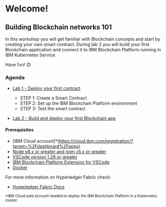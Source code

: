 # Welcome!
## Building Blockchain networks 101

In this workshop you will get familiar with Blockchain concepts and start by creating your own smart contract. 
During lab 2 you will build your first Blockchain application and connect it to IBM Blockchain Platform running in IBM Kubernetes Service. 

Have fun! 😊

### Agenda

* [Lab 1 - Deploy your first contract](https://github.com/sandra-calvo/Blockchain101-Feb2019/blob/master/Lab%201%20-%20Deploy%20your%20first%20contract.md)
    - STEP 1: Create a Smart Contract
    - STEP 2: Set up the IBM Blockchain Platform environment
    - STEP 3: Test the smart contract

* [Lab 2 - Build and deploy your first Blockchain app](https://github.com/sandra-calvo/Blockchain101-Feb2019/blob/master/Lab%202%20-%20Build%20and%20deploy%20your%20first%20Blockchain%20app.md)


#### Prerequisites
- [IBM Cloud account]*(https://cloud.ibm.com/registration/?target=%2Fdashboard%2Fapps) 
- [Node v8.x or greater and npm v5.x or greater](https://nodejs.org/en/download/)
- [VSCode version 1.26 or greater](https://code.visualstudio.com)
- [IBM Blockchain Platform Extension for VSCode](https://marketplace.visualstudio.com/items?itemName=IBMBlockchain.ibm-blockchain-platform)
- [Docker](https://www.docker.com/get-started)


For more information on Hyperledger Fabric check:
* [Hyperledger Fabric Docs](https://github.com/sandra-calvo/Blockchain101-Feb2019/blob/master/Lab%200%20-%20Basic%20concepts.md) 


<sup>*IBM Cloud paid account needed to deploy the IBM Blockchain Platform in a Kubernetes cluster.
</sup>
